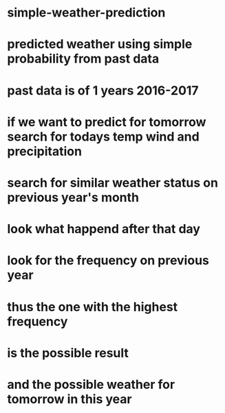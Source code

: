 # simple-weather-prediction
# predicted weather using simple probability from past data
# past data is of 1 years 2016-2017
# if we want to predict for tomorrow search for todays temp wind and precipitation
# search for similar weather status on previous year's month
# look what happend after that day
# look for the frequency on previous year
# thus the one with the highest frequency
# is the possible result
# and the possible weather for tomorrow in this year
